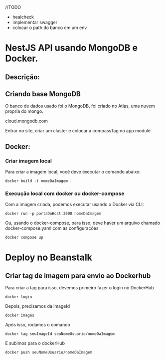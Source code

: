 //TODO
- healcheck
- implementar swagger
- colocar o path do banco em um env

# NestJS API usando MongoDB e Docker.

## Descrição:


## Criando base MongoDB

O banco de dados usado foi o MongoDB, foi criado no Atlas, uma nuvem propria do mongo.

cloud.mongodb.com

Entrar no site, criar um cluster e colocar a compassTag no app.module

## Docker:
### Criar imagem local
Para criar a imagem local, você deve executar o comando abaixo:

```shell 
docker build -t nomeDaImagem .
 ```

### Execução local com docker ou docker-compose

Com a imagem criada, podemos executar usando o Docker via CLI:

```shell 
docker run -p portaDoHost:3000 nomeDaImagem
 ```

 Ou, usando o docker-compose, para isso, deve haver um arquivo chamado docker-compose.yaml com as configurações

```shell 
docker compose up
 ```

# Deploy no Beanstalk

## Criar tag de imagem para envio ao Dockerhub
Para criar a tag para isso, devemos primeiro fazer o login no DockerHub

```shell 
docker login
 ```

Depois, precisamos da imageId

```shell 
docker images
 ```

Após isso, rodamos o comando

```shell 
docker tag seuImageId seuNomeUsuario/nomeDaImagem
 ```

 E subimos para o dockerHub

 ```shell 
docker push seuNomeUsuario/nomeDaImagem
 ```

